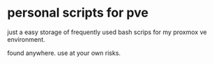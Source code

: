 # personal scripts for pve
just a easy storage of frequently used bash scrips for my proxmox ve environment.

found anywhere. use at your own risks.
